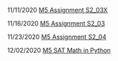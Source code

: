 11/11/2020
<a href="https://docs.google.com/document/d/1MXUNCizDWYK5UVDMqO7TGBBYIUoCJoj6JxQL8_aNGD8/edit?usp=sharing"> M5 Assignment S2_03X </a>

11/16/2020
<a href="https://docs.google.com/document/d/1X0G8LsSOJYbofOHd77bDb059PTqDJ7Oc9D3oHqp_lak/edit"> M5 Assignment S2_03 </a>


11/23/2020
<a href="https://docs.google.com/document/d/1wuPSFLEbLS2hKKHNpwGnY11dbYgK90BxitEl8uE9u04/edit?usp=sharing"> M5 Assignment S2_04 </a>


12/02/2020
<a href="https://docs.google.com/document/d/1Z5UC4bPRtdCiLFr2yPrEAI2jH7_jztV-MQdIb5KFLWg/edit"> M5 SAT Math in Python </a>
